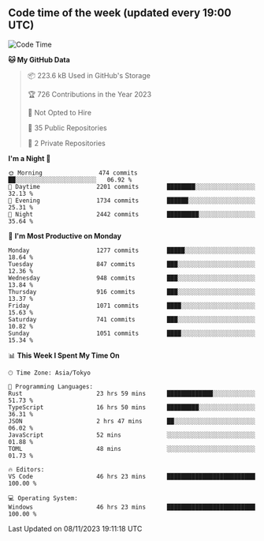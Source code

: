## Code time of the week (updated every 19:00 UTC)

<!--START_SECTION:waka-->
![Code Time](http://img.shields.io/badge/Code%20Time-2%2C303%20hrs%2056%20mins-blue)

**🐱 My GitHub Data** 

> 📦 223.6 kB Used in GitHub's Storage 
 > 
> 🏆 726 Contributions in the Year 2023
 > 
> 🚫 Not Opted to Hire
 > 
> 📜 35 Public Repositories 
 > 
> 🔑 2 Private Repositories 
 > 
**I'm a Night 🦉** 

```text
🌞 Morning                474 commits         ██░░░░░░░░░░░░░░░░░░░░░░░   06.92 % 
🌆 Daytime                2201 commits        ████████░░░░░░░░░░░░░░░░░   32.13 % 
🌃 Evening                1734 commits        ██████░░░░░░░░░░░░░░░░░░░   25.31 % 
🌙 Night                  2442 commits        █████████░░░░░░░░░░░░░░░░   35.64 % 
```
📅 **I'm Most Productive on Monday** 

```text
Monday                   1277 commits        █████░░░░░░░░░░░░░░░░░░░░   18.64 % 
Tuesday                  847 commits         ███░░░░░░░░░░░░░░░░░░░░░░   12.36 % 
Wednesday                948 commits         ███░░░░░░░░░░░░░░░░░░░░░░   13.84 % 
Thursday                 916 commits         ███░░░░░░░░░░░░░░░░░░░░░░   13.37 % 
Friday                   1071 commits        ████░░░░░░░░░░░░░░░░░░░░░   15.63 % 
Saturday                 741 commits         ███░░░░░░░░░░░░░░░░░░░░░░   10.82 % 
Sunday                   1051 commits        ████░░░░░░░░░░░░░░░░░░░░░   15.34 % 
```


📊 **This Week I Spent My Time On** 

```text
🕑︎ Time Zone: Asia/Tokyo

💬 Programming Languages: 
Rust                     23 hrs 59 mins      █████████████░░░░░░░░░░░░   51.73 % 
TypeScript               16 hrs 50 mins      █████████░░░░░░░░░░░░░░░░   36.31 % 
JSON                     2 hrs 47 mins       ██░░░░░░░░░░░░░░░░░░░░░░░   06.02 % 
JavaScript               52 mins             ░░░░░░░░░░░░░░░░░░░░░░░░░   01.88 % 
TOML                     48 mins             ░░░░░░░░░░░░░░░░░░░░░░░░░   01.73 % 

🔥 Editors: 
VS Code                  46 hrs 23 mins      █████████████████████████   100.00 % 

💻 Operating System: 
Windows                  46 hrs 23 mins      █████████████████████████   100.00 % 
```


 Last Updated on 08/11/2023 19:11:18 UTC
<!--END_SECTION:waka-->
